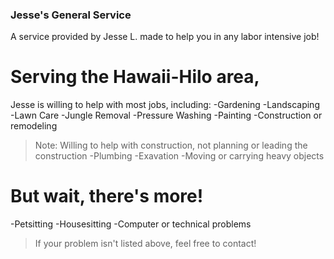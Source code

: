 ### Jesse's General Service
A service provided by Jesse L. made to help you in any labor intensive job!

# Serving the Hawaii-Hilo area,
 Jesse is willing to help with most jobs, including:
 -Gardening
 -Landscaping
 -Lawn Care
 -Jungle Removal
 -Pressure Washing
 -Painting
 -Construction or remodeling
  >Note: Willing to help with construction,
  >not planning or leading the construction
 -Plumbing
 -Exavation
 -Moving or carrying heavy objects

# But wait, there's more!
 -Petsitting
 -Housesitting
 -Computer or technical problems

>If your problem isn't listed above, feel free to contact!


